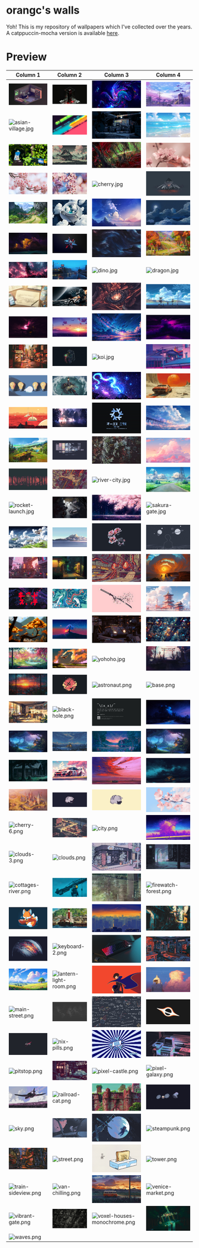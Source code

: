 # orangc's walls
Yoh! This is my repository of wallpapers which I've collected over the years. A catppuccin-mocha version is available [here](https://github.com/orxngc/walls-catppuccin-mocha).
# Preview
| Column 1 | Column 2 | Column 3 | Column 4 |
|---------|---------|---------|---------|
| ![3d-bedroom.jpg](https://raw.githubusercontent.com/orxngc/walls/main/3d-bedroom.jpg) | ![3d-model.jpg](https://raw.githubusercontent.com/orxngc/walls/main/3d-model.jpg) | ![abstract-swirls.jpg](https://raw.githubusercontent.com/orxngc/walls/main/abstract-swirls.jpg) | ![aesthetic.jpg](https://raw.githubusercontent.com/orxngc/walls/main/aesthetic.jpg) |
| ![asian-village.jpg](https://raw.githubusercontent.com/orxngc/walls/main/asian-village.jpg) | ![bars.jpg](https://raw.githubusercontent.com/orxngc/walls/main/bars.jpg) | ![basement.jpg](https://raw.githubusercontent.com/orxngc/walls/main/basement.jpg) | ![beach.jpg](https://raw.githubusercontent.com/orxngc/walls/main/beach.jpg) |
| ![beach-path.jpg](https://raw.githubusercontent.com/orxngc/walls/main/beach-path.jpg) | ![cabin-2.jpg](https://raw.githubusercontent.com/orxngc/walls/main/cabin-2.jpg) | ![calder-moore-aliencrack.jpg](https://raw.githubusercontent.com/orxngc/walls/main/calder-moore-aliencrack.jpg) | ![cherry-2.jpg](https://raw.githubusercontent.com/orxngc/walls/main/cherry-2.jpg) |
| ![cherry-4.jpg](https://raw.githubusercontent.com/orxngc/walls/main/cherry-4.jpg) | ![cherry-5.jpg](https://raw.githubusercontent.com/orxngc/walls/main/cherry-5.jpg) | ![cherry.jpg](https://raw.githubusercontent.com/orxngc/walls/main/cherry.jpg) | ![city-prism.jpg](https://raw.githubusercontent.com/orxngc/walls/main/city-prism.jpg) |
| ![cliff-path.jpg](https://raw.githubusercontent.com/orxngc/walls/main/cliff-path.jpg) | ![cloud-coffee.jpg](https://raw.githubusercontent.com/orxngc/walls/main/cloud-coffee.jpg) | ![clouds-3.jpg](https://raw.githubusercontent.com/orxngc/walls/main/clouds-3.jpg) | ![clouds-5.jpg](https://raw.githubusercontent.com/orxngc/walls/main/clouds-5.jpg) |
| ![cool.jpg](https://raw.githubusercontent.com/orxngc/walls/main/cool.jpg) | ![dark-star.jpg](https://raw.githubusercontent.com/orxngc/walls/main/dark-star.jpg) | ![dark-waves.jpg](https://raw.githubusercontent.com/orxngc/walls/main/dark-waves.jpg) | ![deer-glade.jpg](https://raw.githubusercontent.com/orxngc/walls/main/deer-glade.jpg) |
| ![demon-slayer.jpg](https://raw.githubusercontent.com/orxngc/walls/main/demon-slayer.jpg) | ![diner-lonely-road.jpg](https://raw.githubusercontent.com/orxngc/walls/main/diner-lonely-road.jpg) | ![dino.jpg](https://raw.githubusercontent.com/orxngc/walls/main/dino.jpg) | ![dragon.jpg](https://raw.githubusercontent.com/orxngc/walls/main/dragon.jpg) |
| ![drawing.jpg](https://raw.githubusercontent.com/orxngc/walls/main/drawing.jpg) | ![expanse.jpg](https://raw.githubusercontent.com/orxngc/walls/main/expanse.jpg) | ![flower.jpg](https://raw.githubusercontent.com/orxngc/walls/main/flower.jpg) | ![harbor.jpg](https://raw.githubusercontent.com/orxngc/walls/main/harbor.jpg) |
| ![haunted-house.jpg](https://raw.githubusercontent.com/orxngc/walls/main/haunted-house.jpg) | ![horizon-2.jpg](https://raw.githubusercontent.com/orxngc/walls/main/horizon-2.jpg) | ![horizon.jpg](https://raw.githubusercontent.com/orxngc/walls/main/horizon.jpg) | ![isekai.jpg](https://raw.githubusercontent.com/orxngc/walls/main/isekai.jpg) |
| ![japan.jpg](https://raw.githubusercontent.com/orxngc/walls/main/japan.jpg) | ![jellyfish.jpg](https://raw.githubusercontent.com/orxngc/walls/main/jellyfish.jpg) | ![koi.jpg](https://raw.githubusercontent.com/orxngc/walls/main/koi.jpg) | ![laundry.jpg](https://raw.githubusercontent.com/orxngc/walls/main/laundry.jpg) |
| ![lightbulbs.jpg](https://raw.githubusercontent.com/orxngc/walls/main/lightbulbs.jpg) | ![lighthouse.jpg](https://raw.githubusercontent.com/orxngc/walls/main/lighthouse.jpg) | ![majou.jpg](https://raw.githubusercontent.com/orxngc/walls/main/majou.jpg) | ![mars-car.jpg](https://raw.githubusercontent.com/orxngc/walls/main/mars-car.jpg) |
| ![mars.jpg](https://raw.githubusercontent.com/orxngc/walls/main/mars.jpg) | ![misty-boat.jpg](https://raw.githubusercontent.com/orxngc/walls/main/misty-boat.jpg) | ![nixos.jpg](https://raw.githubusercontent.com/orxngc/walls/main/nixos.jpg) | ![overlooking.jpg](https://raw.githubusercontent.com/orxngc/walls/main/overlooking.jpg) |
| ![painting-standing.jpg](https://raw.githubusercontent.com/orxngc/walls/main/painting-standing.jpg) | ![panes.jpg](https://raw.githubusercontent.com/orxngc/walls/main/panes.jpg) | ![pine.jpg](https://raw.githubusercontent.com/orxngc/walls/main/pine.jpg) | ![pink-clouds.jpg](https://raw.githubusercontent.com/orxngc/walls/main/pink-clouds.jpg) |
| ![pixel-forest.jpg](https://raw.githubusercontent.com/orxngc/walls/main/pixel-forest.jpg) | ![platform.jpg](https://raw.githubusercontent.com/orxngc/walls/main/platform.jpg) | ![river-city.jpg](https://raw.githubusercontent.com/orxngc/walls/main/river-city.jpg) | ![road.jpg](https://raw.githubusercontent.com/orxngc/walls/main/road.jpg) |
| ![rocket-launch.jpg](https://raw.githubusercontent.com/orxngc/walls/main/rocket-launch.jpg) | ![ruins.jpg](https://raw.githubusercontent.com/orxngc/walls/main/ruins.jpg) | ![sakura-aura.jpg](https://raw.githubusercontent.com/orxngc/walls/main/sakura-aura.jpg) | ![sakura-gate.jpg](https://raw.githubusercontent.com/orxngc/walls/main/sakura-gate.jpg) |
| ![sky-ships.jpg](https://raw.githubusercontent.com/orxngc/walls/main/sky-ships.jpg) | ![snowy-train.jpg](https://raw.githubusercontent.com/orxngc/walls/main/snowy-train.jpg) | ![soft-rose.jpg](https://raw.githubusercontent.com/orxngc/walls/main/soft-rose.jpg) | ![space.jpg](https://raw.githubusercontent.com/orxngc/walls/main/space.jpg) |
| ![square-city.jpg](https://raw.githubusercontent.com/orxngc/walls/main/square-city.jpg) | ![street-2.jpg](https://raw.githubusercontent.com/orxngc/walls/main/street-2.jpg) | ![subway.jpg](https://raw.githubusercontent.com/orxngc/walls/main/subway.jpg) | ![sunset.jpg](https://raw.githubusercontent.com/orxngc/walls/main/sunset.jpg) |
| ![sushi.jpg](https://raw.githubusercontent.com/orxngc/walls/main/sushi.jpg) | ![swirls.jpg](https://raw.githubusercontent.com/orxngc/walls/main/swirls.jpg) | ![sword.jpg](https://raw.githubusercontent.com/orxngc/walls/main/sword.jpg) | ![temple.jpg](https://raw.githubusercontent.com/orxngc/walls/main/temple.jpg) |
| ![tree-2.jpg](https://raw.githubusercontent.com/orxngc/walls/main/tree-2.jpg) | ![tree.jpg](https://raw.githubusercontent.com/orxngc/walls/main/tree.jpg) | ![trolley.jpg](https://raw.githubusercontent.com/orxngc/walls/main/trolley.jpg) | ![voxel-city.jpg](https://raw.githubusercontent.com/orxngc/walls/main/voxel-city.jpg) |
| ![wall.jpg](https://raw.githubusercontent.com/orxngc/walls/main/wall.jpg) | ![whale.jpg](https://raw.githubusercontent.com/orxngc/walls/main/whale.jpg) | ![yohoho.jpg](https://raw.githubusercontent.com/orxngc/walls/main/yohoho.jpg) | ![chess-gate.jpeg](https://raw.githubusercontent.com/orxngc/walls/main/chess-gate.jpeg) |
| ![rainy-window.jpeg](https://raw.githubusercontent.com/orxngc/walls/main/rainy-window.jpeg) | ![abstract-plane-whale.png](https://raw.githubusercontent.com/orxngc/walls/main/abstract-plane-whale.png) | ![astronaut.png](https://raw.githubusercontent.com/orxngc/walls/main/astronaut.png) | ![base.png](https://raw.githubusercontent.com/orxngc/walls/main/base.png) |
| ![bedroom.png](https://raw.githubusercontent.com/orxngc/walls/main/bedroom.png) | ![black-hole.png](https://raw.githubusercontent.com/orxngc/walls/main/black-hole.png) | ![bsod.png](https://raw.githubusercontent.com/orxngc/walls/main/bsod.png) | ![bunnies-road.png](https://raw.githubusercontent.com/orxngc/walls/main/bunnies-road.png) |
| ![cabin-3.png](https://raw.githubusercontent.com/orxngc/walls/main/cabin-3.png) | ![cabin-4.png](https://raw.githubusercontent.com/orxngc/walls/main/cabin-4.png) | ![cabin-5.png](https://raw.githubusercontent.com/orxngc/walls/main/cabin-5.png) | ![cabin-glade.png](https://raw.githubusercontent.com/orxngc/walls/main/cabin-glade.png) |
| ![cabin.png](https://raw.githubusercontent.com/orxngc/walls/main/cabin.png) | ![car-2.png](https://raw.githubusercontent.com/orxngc/walls/main/car-2.png) | ![car.png](https://raw.githubusercontent.com/orxngc/walls/main/car.png) | ![car-wreck.png](https://raw.githubusercontent.com/orxngc/walls/main/car-wreck.png) |
| ![castle.png](https://raw.githubusercontent.com/orxngc/walls/main/castle.png) | ![cat-sip-dark.png](https://raw.githubusercontent.com/orxngc/walls/main/cat-sip-dark.png) | ![cat-sip-light.png](https://raw.githubusercontent.com/orxngc/walls/main/cat-sip-light.png) | ![cherry-3.png](https://raw.githubusercontent.com/orxngc/walls/main/cherry-3.png) |
| ![cherry-6.png](https://raw.githubusercontent.com/orxngc/walls/main/cherry-6.png) | ![city-harbor.png](https://raw.githubusercontent.com/orxngc/walls/main/city-harbor.png) | ![city.png](https://raw.githubusercontent.com/orxngc/walls/main/city.png) | ![clouds-2.png](https://raw.githubusercontent.com/orxngc/walls/main/clouds-2.png) |
| ![clouds-3.png](https://raw.githubusercontent.com/orxngc/walls/main/clouds-3.png) | ![clouds.png](https://raw.githubusercontent.com/orxngc/walls/main/clouds.png) | ![coffee-shop.png](https://raw.githubusercontent.com/orxngc/walls/main/coffee-shop.png) | ![cold-alley.png](https://raw.githubusercontent.com/orxngc/walls/main/cold-alley.png) |
| ![cottages-river.png](https://raw.githubusercontent.com/orxngc/walls/main/cottages-river.png) | ![crane.png](https://raw.githubusercontent.com/orxngc/walls/main/crane.png) | ![droplets.png](https://raw.githubusercontent.com/orxngc/walls/main/droplets.png) | ![firewatch-forest.png](https://raw.githubusercontent.com/orxngc/walls/main/firewatch-forest.png) |
| ![fox.png](https://raw.githubusercontent.com/orxngc/walls/main/fox.png) | ![harbor-3.png](https://raw.githubusercontent.com/orxngc/walls/main/harbor-3.png) | ![horizon-3.png](https://raw.githubusercontent.com/orxngc/walls/main/horizon-3.png) | ![japan-alley.png](https://raw.githubusercontent.com/orxngc/walls/main/japan-alley.png) |
| ![jupiter.png](https://raw.githubusercontent.com/orxngc/walls/main/jupiter.png) | ![keyboard-2.png](https://raw.githubusercontent.com/orxngc/walls/main/keyboard-2.png) | ![keyboard.png](https://raw.githubusercontent.com/orxngc/walls/main/keyboard.png) | ![kitchen.png](https://raw.githubusercontent.com/orxngc/walls/main/kitchen.png) |
| ![landscape.png](https://raw.githubusercontent.com/orxngc/walls/main/landscape.png) | ![lantern-light-room.png](https://raw.githubusercontent.com/orxngc/walls/main/lantern-light-room.png) | ![lelouch.png](https://raw.githubusercontent.com/orxngc/walls/main/lelouch.png) | ![lighthouse-2.png](https://raw.githubusercontent.com/orxngc/walls/main/lighthouse-2.png) |
| ![main-street.png](https://raw.githubusercontent.com/orxngc/walls/main/main-street.png) | ![map.png](https://raw.githubusercontent.com/orxngc/walls/main/map.png) | ![math.png](https://raw.githubusercontent.com/orxngc/walls/main/math.png) | ![minimalist-black-hole.png](https://raw.githubusercontent.com/orxngc/walls/main/minimalist-black-hole.png) |
| ![nasa.png](https://raw.githubusercontent.com/orxngc/walls/main/nasa.png) | ![nix-pills.png](https://raw.githubusercontent.com/orxngc/walls/main/nix-pills.png) | ![nix-purifier.png](https://raw.githubusercontent.com/orxngc/walls/main/nix-purifier.png) | ![old-computer.png](https://raw.githubusercontent.com/orxngc/walls/main/old-computer.png) |
| ![pitstop.png](https://raw.githubusercontent.com/orxngc/walls/main/pitstop.png) | ![pixel-car.png](https://raw.githubusercontent.com/orxngc/walls/main/pixel-car.png) | ![pixel-castle.png](https://raw.githubusercontent.com/orxngc/walls/main/pixel-castle.png) | ![pixel-galaxy.png](https://raw.githubusercontent.com/orxngc/walls/main/pixel-galaxy.png) |
| ![plane-purple.png](https://raw.githubusercontent.com/orxngc/walls/main/plane-purple.png) | ![railroad-cat.png](https://raw.githubusercontent.com/orxngc/walls/main/railroad-cat.png) | ![red-city.png](https://raw.githubusercontent.com/orxngc/walls/main/red-city.png) | ![satellite.png](https://raw.githubusercontent.com/orxngc/walls/main/satellite.png) |
| ![sky.png](https://raw.githubusercontent.com/orxngc/walls/main/sky.png) | ![space-piano.png](https://raw.githubusercontent.com/orxngc/walls/main/space-piano.png) | ![space.png](https://raw.githubusercontent.com/orxngc/walls/main/space.png) | ![steampunk.png](https://raw.githubusercontent.com/orxngc/walls/main/steampunk.png) |
| ![street-4.png](https://raw.githubusercontent.com/orxngc/walls/main/street-4.png) | ![street.png](https://raw.githubusercontent.com/orxngc/walls/main/street.png) | ![toast.png](https://raw.githubusercontent.com/orxngc/walls/main/toast.png) | ![tower.png](https://raw.githubusercontent.com/orxngc/walls/main/tower.png) |
| ![train-sideview.png](https://raw.githubusercontent.com/orxngc/walls/main/train-sideview.png) | ![van-chilling.png](https://raw.githubusercontent.com/orxngc/walls/main/van-chilling.png) | ![van.png](https://raw.githubusercontent.com/orxngc/walls/main/van.png) | ![venice-market.png](https://raw.githubusercontent.com/orxngc/walls/main/venice-market.png) |
| ![vibrant-gate.png](https://raw.githubusercontent.com/orxngc/walls/main/vibrant-gate.png) | ![voxel-city-monochrome.png](https://raw.githubusercontent.com/orxngc/walls/main/voxel-city-monochrome.png) | ![voxel-houses-monochrome.png](https://raw.githubusercontent.com/orxngc/walls/main/voxel-houses-monochrome.png) | ![waterfall.png](https://raw.githubusercontent.com/orxngc/walls/main/waterfall.png) |
| ![waves.png](https://raw.githubusercontent.com/orxngc/walls/main/waves.png) | | | |
